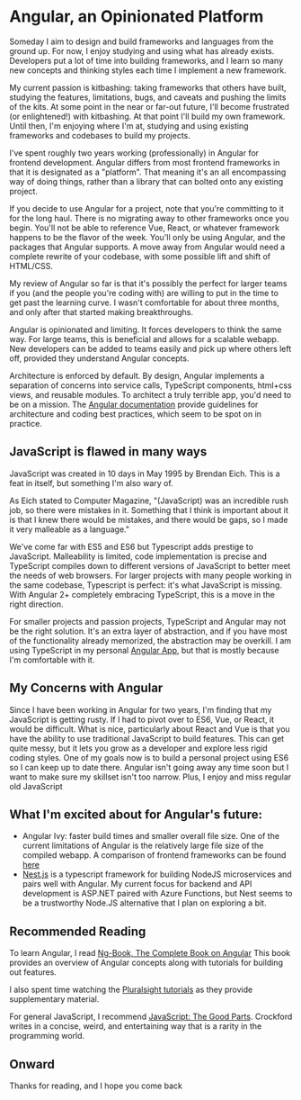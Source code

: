 # Angular, an Opinionated Platform
Someday I aim to design and build frameworks and languages from the ground up. For now, I enjoy studying and using what has already exists. Developers put a lot of time into building frameworks, and I learn so many new concepts and thinking styles each time I implement a new framework.

My current passion is kitbashing: taking frameworks that others have built, studying the features, limitations, bugs, and caveats and pushing the limits of the kits. At some point in the near or far-out future, I'll become frustrated (or enlightened!) with kitbashing. At that point I'll build my own framework. Until then, I'm enjoying where I'm at, studying and using existing frameworks and codebases to build my projects.

I've spent roughly two years working (professionally) in Angular for frontend development. Angular differs from most frontend frameworks in that it is designated as a "platform". That meaning it's an all encompassing way of doing things, rather than a library that can bolted onto any existing project.

If you decide to use Angular for a project, note that you're committing to it for the long haul. There is no migrating away to other frameworks once you begin. You'll not be able to reference Vue, React, or whatever framework happens to be the flavor of the week. You'll only be using Angular, and the packages that Angular supports. A move away from Angular would need a complete rewrite of your codebase, with some possible lift and shift of HTML/CSS.

My review of Angular so far is that it's possibly the perfect for larger teams if you (and the people you're coding with) are willing to put in the time to get past the learning curve. I wasn't comfortable for about three months, and only after that started making breakthroughs.

Angular is opinionated and limiting. It forces developers to think the same way. For large teams, this is beneficial and allows for a scalable webapp. New developers can be added to teams easily and pick up where others left off, provided they understand Angular concepts.

Architecture is enforced by default. By design, Angular implements a separation of concerns into service calls, TypeScript components, html+css views, and reusable modules. To architect a truly terrible app, you'd need to be on a mission. The [Angular documentation](https://angular.io/docs) provide guidelines for architecture and coding best practices, which seem to be spot on in practice.

## JavaScript is flawed in many ways
JavaScript was created in 10 days in May 1995 by Brendan Eich. This is a feat in itself, but something I'm also wary of.

As Eich stated to Computer Magazine, "(JavaScript) was an incredible rush job, so there were mistakes in it. Something that I think is important about it is that I knew there would be mistakes, and there would be gaps, so I made it very malleable as a language."

We've come far with ES5 and ES6 but Typescript adds prestige to JavaScript. Malleability is limited, code implementation is precise and TypeScript compiles down to different versions of JavaScript to better meet the needs of web browsers. For larger projects with many people working in the same codebase, Typescript is perfect: it's what JavaScript is missing. With Angular 2+ completely embracing TypeScript, this is a move in the right direction.

For smaller projects and passion projects, TypeScript and Angular may not be the right solution. It's an extra layer of abstraction, and if you have most of the functionality already memorized, the abstraction may be overkill. I am using TypeScript in my personal [Angular App](uonai.space), but that is mostly because I'm comfortable with it.

## My Concerns with Angular
Since I have been working in Angular for two years, I'm finding that my JavaScript is getting rusty. If I had to pivot over to ES6, Vue, or React, it would be difficult. What is nice, particularly about React and Vue is that you have the ability to use traditional JavaScript to build features. This can get quite messy, but it lets you grow as a developer and explore less rigid coding styles. One of my goals now is to build a personal project using ES6 so I can keep up to date there. Angular isn't going away any time soon but I want to make sure my skillset isn't too narrow. Plus, I enjoy and miss regular old JavaScript

## What I'm excited about for Angular's future:
- Angular Ivy: faster build times and smaller overall file size. One of the current limitations of Angular is the relatively large file size of the compiled webapp. A comparison of frontend frameworks can be found [here](https://www.freecodecamp.org/news/a-real-world-comparison-of-front-end-frameworks-with-benchmarks-2018-update-e5760fb4a962/)
- [Nest.js](https://nestjs.com) is a typescript framework for building NodeJS microservices and pairs well with Angular. My current focus for backend and API development is ASP.NET paired with Azure Functions, but Nest seems to be a trustworthy Node.JS alternative that I plan on exploring a bit.

## Recommended Reading
To learn Angular, I read [Ng-Book, The Complete Book on Angular](https://www.ng-book.com/2/)
This book provides an overview of Angular concepts along with tutorials for building out features.

I also spent time watching the [Pluralsight tutorials](https://www.pluralsight.com/courses/angular-fundamentals) as they provide supplementary material.

For general JavaScript, I recommend [JavaScript: The Good Parts](https://www.amazon.com/dp/0596517742/ref=cm_sw_r_cp_apa_i_xEO9CbND6C5MT). Crockford writes in a concise, weird, and entertaining way that is a rarity in the programming world.

## Onward
Thanks for reading, and I hope you come back
